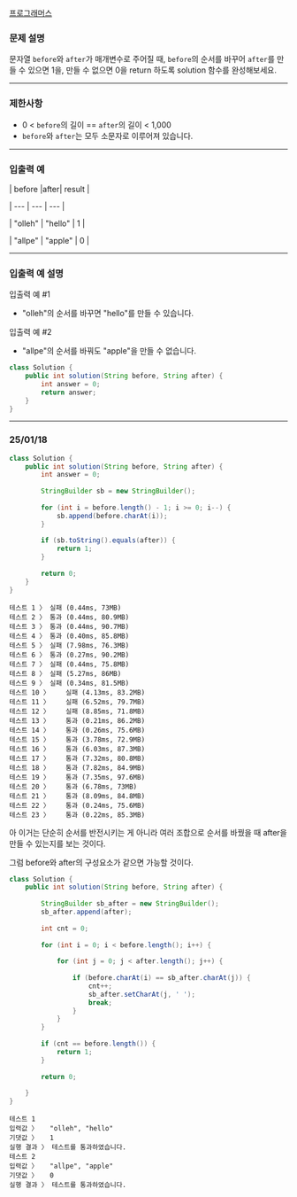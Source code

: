 [프로그래머스](https://school.programmers.co.kr/learn/courses/30/lessons/120886)

### **문제 설명**

문자열 `before`와 `after`가 매개변수로 주어질 때, `before`의 순서를 바꾸어 `after`를 만들 수 있으면 1을, 만들 수 없으면 0을 return 하도록 solution 함수를 완성해보세요.

---

### 제한사항

- 0 < `before`의 길이 == `after`의 길이 < 1,000
- `before`와 `after`는 모두 소문자로 이루어져 있습니다.

---

### 입출력 예

| before |after| result |

| --- | --- | --- |

| "olleh" | "hello" | 1 |

| "allpe" | "apple" | 0 |

---

### 입출력 예 설명

입출력 예 #1

- "olleh"의 순서를 바꾸면 "hello"를 만들 수 있습니다.

입출력 예 #2

- "allpe"의 순서를 바꿔도 "apple"을 만들 수 없습니다.

```java
class Solution {
    public int solution(String before, String after) {
        int answer = 0;
        return answer;
    }
}
```

---

### 25/01/18

```java
class Solution {
    public int solution(String before, String after) {
        int answer = 0;
        
        StringBuilder sb = new StringBuilder();
        
        for (int i = before.length() - 1; i >= 0; i--) {
            sb.append(before.charAt(i));
        }
        
        if (sb.toString().equals(after)) {
            return 1;
        }
        
        return 0;
    }
}
```

```
테스트 1 〉	실패 (0.44ms, 73MB)
테스트 2 〉	통과 (0.44ms, 80.9MB)
테스트 3 〉	통과 (0.44ms, 90.7MB)
테스트 4 〉	통과 (0.40ms, 85.8MB)
테스트 5 〉	실패 (7.98ms, 76.3MB)
테스트 6 〉	통과 (0.27ms, 90.2MB)
테스트 7 〉	실패 (0.44ms, 75.8MB)
테스트 8 〉	실패 (5.27ms, 86MB)
테스트 9 〉	실패 (0.34ms, 81.5MB)
테스트 10 〉	실패 (4.13ms, 83.2MB)
테스트 11 〉	실패 (6.52ms, 79.7MB)
테스트 12 〉	실패 (8.85ms, 71.8MB)
테스트 13 〉	통과 (0.21ms, 86.2MB)
테스트 14 〉	통과 (0.26ms, 75.6MB)
테스트 15 〉	통과 (3.78ms, 72.9MB)
테스트 16 〉	통과 (6.03ms, 87.3MB)
테스트 17 〉	통과 (7.32ms, 80.8MB)
테스트 18 〉	통과 (7.82ms, 84.9MB)
테스트 19 〉	통과 (7.35ms, 97.6MB)
테스트 20 〉	통과 (6.78ms, 73MB)
테스트 21 〉	통과 (8.09ms, 84.8MB)
테스트 22 〉	통과 (0.24ms, 75.6MB)
테스트 23 〉	통과 (0.22ms, 85.3MB)
```

아 이거는 단순히 순서를 반전시키는 게 아니라 여러 조합으로 순서를 바꿨을 때 after을 만들 수 있는지를 보는 것이다.

그럼 before와 after의 구성요소가 같으면 가능할 것이다.

```java
class Solution {
    public int solution(String before, String after) {
        
        StringBuilder sb_after = new StringBuilder();
        sb_after.append(after);
        
        int cnt = 0;
        
        for (int i = 0; i < before.length(); i++) {
            
            for (int j = 0; j < after.length(); j++) {
                
                if (before.charAt(i) == sb_after.charAt(j)) {
                    cnt++;
                    sb_after.setCharAt(j, ' ');
                    break;
                }
            }
        }
        
        if (cnt == before.length()) {
            return 1;
        }
        
        return 0;
        
    }
}
```

```
테스트 1
입력값 〉	"olleh", "hello"
기댓값 〉	1
실행 결과 〉	테스트를 통과하였습니다.
테스트 2
입력값 〉	"allpe", "apple"
기댓값 〉	0
실행 결과 〉	테스트를 통과하였습니다.
```